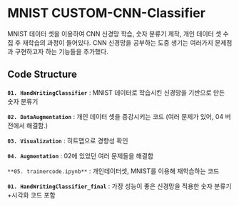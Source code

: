 # MNIST CUSTOM-CNN-Classifier

MNIST 데이터 셋을 이용하여 CNN 신경망 학습, 숫자 분류기 제작, 개인 데이터 셋 수집 후 재학습의 과정이 들어있다. CNN 신경망을 공부하는 도중 생기는 여러가지 문제점과 구현하고자 하는 기능들을 추가했다. 

## Code Structure

**`01. HandWritingClassifier`** : MNIST 데이터로 학습시킨 신경망을 기반으로 만든 숫자 분류기 

**`02. DataAugmentation`** : 개인 데이터 셋을 증강시키는 코드 (여러 문제가 있어, 04 버전에서 해결함.)

**`03. Visualization`** : 히트맵으로 경향성 확인

**`04. Augmentation`** : 02에 있었던 여러 문제들을 해결함 

`**05. trainercode.ipynb**` : 개인데이터셋, MNIST를 이용해 재학습하는 코드

**`01. HandWritingClassifier_final`** : 가장 성능이 좋은 신경망을 적용한 숫자 분류기+시각화 코드 포함
